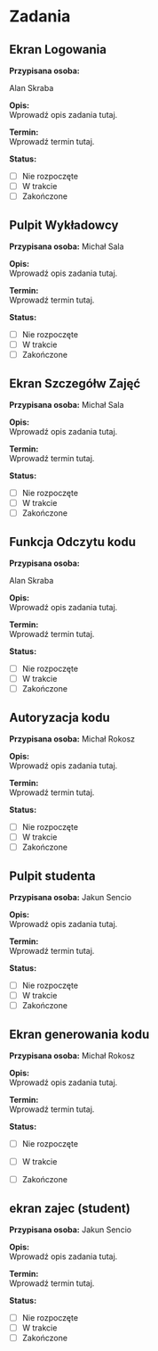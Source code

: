 # Zadania

## Ekran Logowania


**Przypisana osoba:**

Alan Skraba

**Opis:**  
Wprowadź opis zadania tutaj.

**Termin:**  
Wprowadź termin tutaj.

**Status:**  
- [ ] Nie rozpoczęte
- [ ] W trakcie
- [ ] Zakończone

## Pulpit Wykładowcy

**Przypisana osoba:**
Michał Sala

**Opis:**  
Wprowadź opis zadania tutaj.

**Termin:**  
Wprowadź termin tutaj.

**Status:**  
- [ ] Nie rozpoczęte
- [ ] W trakcie
- [ ] Zakończone

## Ekran Szczegółw Zajęć

**Przypisana osoba:**
Michał Sala

**Opis:**  
Wprowadź opis zadania tutaj.

**Termin:**  
Wprowadź termin tutaj.

**Status:**  
- [ ] Nie rozpoczęte
- [ ] W trakcie
- [ ] Zakończone

## Funkcja Odczytu kodu

**Przypisana osoba:**

Alan Skraba

**Opis:**  
Wprowadź opis zadania tutaj.

**Termin:**  
Wprowadź termin tutaj.

**Status:**  
- [ ] Nie rozpoczęte
- [ ] W trakcie
- [ ] Zakończone

## Autoryzacja kodu

**Przypisana osoba:**
Michał Rokosz


**Opis:**  
Wprowadź opis zadania tutaj.

**Termin:**  
Wprowadź termin tutaj.

**Status:**  
- [ ] Nie rozpoczęte
- [ ] W trakcie
- [ ] Zakończone

## Pulpit studenta

**Przypisana osoba:**
Jakun Sencio



**Opis:**  
Wprowadź opis zadania tutaj.

**Termin:**  
Wprowadź termin tutaj.

**Status:**  
- [ ] Nie rozpoczęte
- [ ] W trakcie
- [ ] Zakończone

## Ekran generowania kodu

**Przypisana osoba:**
Michał Rokosz


**Opis:**  
Wprowadź opis zadania tutaj.

**Termin:**  
Wprowadź termin tutaj.

**Status:**  
- [ ] Nie rozpoczęte
- [ ] W trakcie
- [ ] Zakończone


## ekran zajec (student)

**Przypisana osoba:**
Jakun Sencio


**Opis:**  
Wprowadź opis zadania tutaj.

**Termin:**  
Wprowadź termin tutaj.

**Status:**  
- [ ] Nie rozpoczęte
- [ ] W trakcie
- [ ] Zakończone